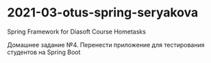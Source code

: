 # 2021-03-otus-spring-seryakova
Spring Framework for Diasoft Course Hometasks

Домашнее задание №4.
Перенести приложение для тестирования студентов на Spring Boot
